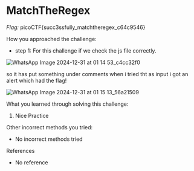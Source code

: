 # MatchTheRegex

*Flag:* picoCTF{succ3ssfully_matchtheregex_c64c9546}

How you approached the challenge:

- step 1: For this challenge if we check the js file correctly.

![WhatsApp Image 2024-12-31 at 01 14 53_c4cc32f0](https://github.com/user-attachments/assets/7fd069a6-23ac-49cb-834a-8db9a4202571)

so it has put something under comments when i tried tht as input i got an alert which had the flag!

![WhatsApp Image 2024-12-31 at 01 15 13_56a21509](https://github.com/user-attachments/assets/8b0099f7-7afa-430f-ae1f-ec174bb7f954)

What you learned through solving this challenge:

1. Nice Practice

Other incorrect methods you tried:

- No incorrect methods tried

References

- No reference
